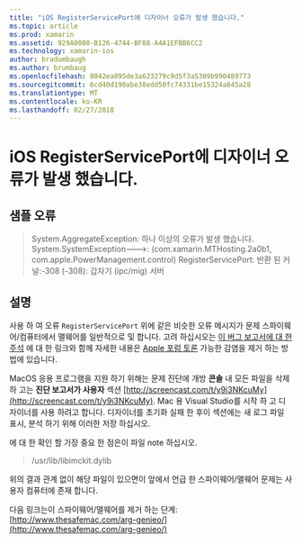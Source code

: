 ```yaml
---
title: "iOS RegisterServicePort에 디자이너 오류가 발생 했습니다."
ms.topic: article
ms.prod: xamarin
ms.assetid: 929A0080-B126-4744-BF88-A4A1EFBB6CC2
ms.technology: xamarin-ios
author: bradumbaugh
ms.author: brumbaug
ms.openlocfilehash: 8042ea895de3a623279c9d5f3a5309b990489773
ms.sourcegitcommit: 6cd40d190abe38edd50fc74331be15324a845a28
ms.translationtype: MT
ms.contentlocale: ko-KR
ms.lasthandoff: 02/27/2018
---
```

# <a name="ios-designer-error-with-registerserviceport"></a>iOS RegisterServicePort에 디자이너 오류가 발생 했습니다.

## <a name="sample-error"></a>샘플 오류
> System.AggregateException: 하나 이상의 오류가 발생 했습니다. System.SystemException--->: (com.xamarin.MTHosting.2a0b1, com.apple.PowerManagement.control) RegisterServicePort: 반환 된 커널:-308 (-308): 갑자기 (ipc/mig) 서버

## <a name="explanation"></a>설명
사용 하 여 오류 `RegisterServicePort` 위에 같은 비슷한 오류 메시지가 문제 스파이웨어/컴퓨터에서 맬웨어를 일반적으로 및 합니다. 고려 하십시오는 [이 버그 보고서에 대 한 주석](https://bugzilla.xamarin.com/show_bug.cgi?id=21907#c4) 에 대 한 링크와 함께 자세한 내용은 [Apple 포럼 토론](https://discussions.apple.com/thread/5596008) 가능한 감염을 제거 하는 방법에 있습니다. 

MacOS 응용 프로그램을 지원 하기 위해는 문제 진단에 개방 **콘솔** 내 모든 파일을 삭제 하 고는 **진단 보고서가 사용자** 섹션 [http://screencast.com/t/y9i3NKcuMy](http://screencast.com/t/y9i3NKcuMy). Mac 용 Visual Studio를 시작 하 고 디자이너를 사용 하려고 합니다. 디자이너를 초기화 실패 한 후이 섹션에는 새 로그 파일 표시, 분석 하기 위해 이러한 저장 하십시오.  

에 대 한 확인 할 가장 중요 한 점은이 파일 note 하십시오. 
> /usr/lib/libimckit.dylib

위의 결과 관계 없이 해당 파일이 있으면이 앞에서 언급 한 스파이웨어/맬웨어 문제는 사용자 컴퓨터에 존재 합니다.  

다음 링크는이 스파이웨어/맬웨어를 제거 하는 단계: [http://www.thesafemac.com/arg-genieo/](http://www.thesafemac.com/arg-genieo/)  

